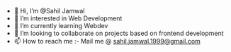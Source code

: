 - 👋 Hi, I’m @Sahil Jamwal
- 👀 I’m interested in Web Development
- 🌱 I’m currently learning Webdev
- 💞️ I’m looking to collaborate on projects based on frontend development
- 📫 How to reach me :- Mail me @ sahil.jamwal.1999@gmail.com

<!---
jamwalsahil1897/jamwalsahil1897 is a ✨ special ✨ repository because its `README.md` (this file) appears on your GitHub profile.
You can click the Preview link to take a look at your changes.
--->
